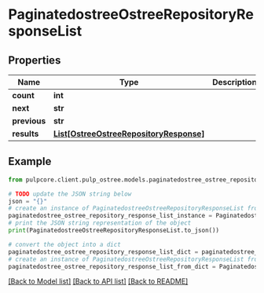 # PaginatedostreeOstreeRepositoryResponseList


## Properties

Name | Type | Description | Notes
------------ | ------------- | ------------- | -------------
**count** | **int** |  | 
**next** | **str** |  | [optional] 
**previous** | **str** |  | [optional] 
**results** | [**List[OstreeOstreeRepositoryResponse]**](OstreeOstreeRepositoryResponse.md) |  | 

## Example

```python
from pulpcore.client.pulp_ostree.models.paginatedostree_ostree_repository_response_list import PaginatedostreeOstreeRepositoryResponseList

# TODO update the JSON string below
json = "{}"
# create an instance of PaginatedostreeOstreeRepositoryResponseList from a JSON string
paginatedostree_ostree_repository_response_list_instance = PaginatedostreeOstreeRepositoryResponseList.from_json(json)
# print the JSON string representation of the object
print(PaginatedostreeOstreeRepositoryResponseList.to_json())

# convert the object into a dict
paginatedostree_ostree_repository_response_list_dict = paginatedostree_ostree_repository_response_list_instance.to_dict()
# create an instance of PaginatedostreeOstreeRepositoryResponseList from a dict
paginatedostree_ostree_repository_response_list_from_dict = PaginatedostreeOstreeRepositoryResponseList.from_dict(paginatedostree_ostree_repository_response_list_dict)
```
[[Back to Model list]](../README.md#documentation-for-models) [[Back to API list]](../README.md#documentation-for-api-endpoints) [[Back to README]](../README.md)


